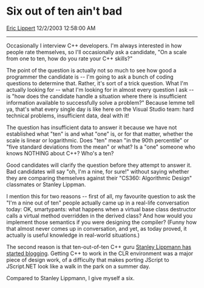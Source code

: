 <div id="page">

# Six out of ten ain't bad

[Eric Lippert](https://social.msdn.microsoft.com/profile/Eric%20Lippert) 12/2/2003 12:58:00 AM

-----

<div id="content">

<div class="mine">

Occasionally I interview C++ developers. I'm always interested in how people rate themselves, so I'll occasionally ask a candidate, "On a scale from one to ten, how do you rate your C++ skills?"

The point of the question is actually not so much to see how good a programmer the candidate is -- I'm going to ask a bunch of coding questions to determine that. Rather, it's sort of a trick question. What I'm actually looking for -- what I'm looking for in almost every question I ask -- is "how does the candidate handle a situation where there is insufficient information available to successfully solve a problem?" Because lemme tell ya, that's what every single day is like here on the Visual Studio team: hard technical problems, insufficient data, deal with it\!

The question has insufficient data to answer it because we have not established what "ten" is and what "one" is, or for that matter, whether the scale is linear or logarithmic. Does "ten" mean "in the 90th percentile" or "five standard deviations from the mean" or what? Is a "one" someone who knows NOTHING about C++? Who's a ten?

Good candidates will clarify the question before they attempt to answer it. Bad candidates will say "oh, I'm a nine, for sure\!" without saying whether they are comparing themselves against their "CS360: Algorithmic Design" classmates or Stanley Lippman.

I mention this for two reasons -- first of all, my favourite question to ask the "I'm a nine out of ten" people actually came up in a real-life conversation today: OK, smartypants: what happens when a virtual base class destructor calls a virtual method overridden in the derived class? And how would you implement those semantics if you were designing the compiler? (Funny how that almost never comes up in conversation, and yet, as today proved, it actually is useful knowledge in real-world situations.)

The second reason is that ten-out-of-ten C++ guru [Stanley Lippmann has started blogging](http://blogs.gotdotnet.com/slippman/). Getting C++ to work in the CLR environment was a major piece of design work, of a difficulty that makes porting JScript to JScript.NET look like a walk in the park on a summer day.

Compared to Stanley Lippmann, I give myself a six.

</div>

</div>

</div>


